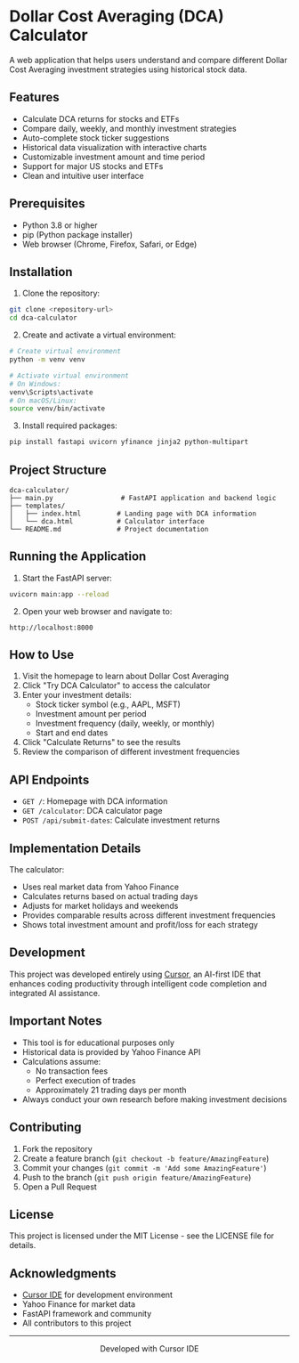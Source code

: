 # Dollar Cost Averaging (DCA) Calculator

A web application that helps users understand and compare different Dollar Cost Averaging investment strategies using historical stock data.

## Features

- Calculate DCA returns for stocks and ETFs
- Compare daily, weekly, and monthly investment strategies 
- Auto-complete stock ticker suggestions
- Historical data visualization with interactive charts
- Customizable investment amount and time period
- Support for major US stocks and ETFs
- Clean and intuitive user interface

## Prerequisites

- Python 3.8 or higher
- pip (Python package installer)
- Web browser (Chrome, Firefox, Safari, or Edge)

## Installation

1. Clone the repository:
```bash
git clone <repository-url>
cd dca-calculator
```

2. Create and activate a virtual environment:
```bash
# Create virtual environment
python -m venv venv

# Activate virtual environment
# On Windows:
venv\Scripts\activate
# On macOS/Linux:
source venv/bin/activate
```

3. Install required packages:
```bash
pip install fastapi uvicorn yfinance jinja2 python-multipart
```

## Project Structure
```
dca-calculator/
├── main.py                 # FastAPI application and backend logic
├── templates/             
│   ├── index.html         # Landing page with DCA information
│   └── dca.html           # Calculator interface
└── README.md              # Project documentation
```

## Running the Application

1. Start the FastAPI server:
```bash
uvicorn main:app --reload
```

2. Open your web browser and navigate to:
```
http://localhost:8000
```

## How to Use

1. Visit the homepage to learn about Dollar Cost Averaging
2. Click "Try DCA Calculator" to access the calculator
3. Enter your investment details:
   - Stock ticker symbol (e.g., AAPL, MSFT)
   - Investment amount per period
   - Investment frequency (daily, weekly, or monthly)
   - Start and end dates
4. Click "Calculate Returns" to see the results
5. Review the comparison of different investment frequencies

## API Endpoints

- `GET /`: Homepage with DCA information
- `GET /calculator`: DCA calculator page
- `POST /api/submit-dates`: Calculate investment returns

## Implementation Details

The calculator:
- Uses real market data from Yahoo Finance
- Calculates returns based on actual trading days
- Adjusts for market holidays and weekends
- Provides comparable results across different investment frequencies
- Shows total investment amount and profit/loss for each strategy

## Development

This project was developed entirely using [Cursor](https://cursor.sh/), an AI-first IDE that enhances coding productivity through intelligent code completion and integrated AI assistance.

## Important Notes

- This tool is for educational purposes only
- Historical data is provided by Yahoo Finance API
- Calculations assume:
  - No transaction fees
  - Perfect execution of trades
  - Approximately 21 trading days per month
- Always conduct your own research before making investment decisions

## Contributing

1. Fork the repository
2. Create a feature branch (`git checkout -b feature/AmazingFeature`)
3. Commit your changes (`git commit -m 'Add some AmazingFeature'`)
4. Push to the branch (`git push origin feature/AmazingFeature`)
5. Open a Pull Request

## License

This project is licensed under the MIT License - see the LICENSE file for details.

## Acknowledgments

- [Cursor IDE](https://cursor.sh/) for development environment
- Yahoo Finance for market data
- FastAPI framework and community
- All contributors to this project

---

<p align="center">
Developed with Cursor IDE
</p>

